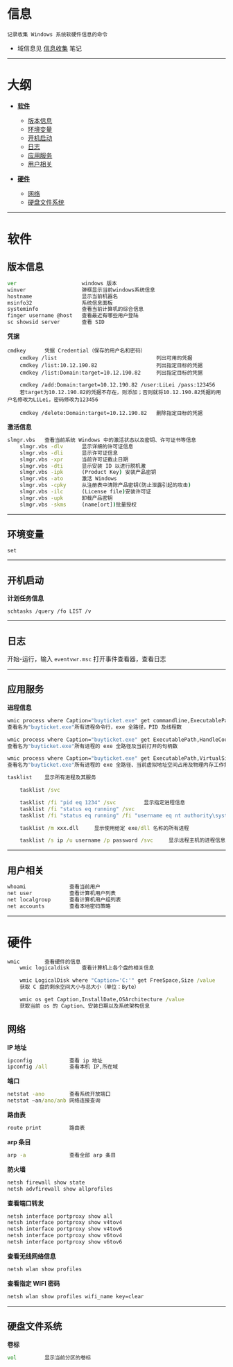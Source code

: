 # 信息

`记录收集 Windows 系统软硬件信息的命令`

- 域信息见 [信息收集](../../../安全/笔记/RedTeam/信息收集.md#域信息) 笔记

---

# 大纲

* **[软件](#软件)**
    * [版本信息](#版本信息)
    * [环境变量](#环境变量)
    * [开机启动](#开机启动)
    * [日志](#日志)
    * [应用服务](#应用服务)
    * [用户相关](#用户相关)

* **[硬件](#硬件)**
    * [网络](#网络)
    * [硬盘文件系统](#硬盘文件系统)

---

# 软件

## 版本信息

```cmd
ver                     windows 版本
winver                  弹框显示当前windows系统信息
hostname                显示当前机器名
msinfo32                系统信息面板
systeminfo              查看当前计算机的综合信息
finger username @host   查看最近有哪些用户登陆
sc showsid server       查看 SID
```

**凭据**
```
cmdkey      凭据 Credential（保存的用户名和密码）
    cmdkey /list                                列出可用的凭据
    cmdkey /list:10.12.190.82                   列出指定目标的凭据
    cmdkey /list:Domain:target=10.12.190.82     列出指定目标的凭据

    cmdkey /add:Domain:target=10.12.190.82 /user:LiLei /pass:123456
    若target为10.12.190.82的凭据不存在，则添加；否则就将10.12.190.82凭据的用户名修改为LiLei，密码修改为123456

    cmdkey /delete:Domain:target=10.12.190.82   删除指定目标的凭据
```

**激活信息**
```cmd
slmgr.vbs   查看当前系统 Windows 中的激活状态以及密钥、许可证书等信息
    slmgr.vbs -dlv      显示详细的许可证信息
    slmgr.vbs -dli      显示许可证信息
    slmgr.vbs -xpr      当前许可证截止日期
    slmgr.vbs -dti      显示安装 ID 以进行脱机激
    slmgr.vbs -ipk      (Product Key) 安装产品密钥
    slmgr.vbs -ato      激活 Windows
    slmgr.vbs -cpky     从注册表中清除产品密钥(防止泄露引起的攻击)
    slmgr.vbs -ilc      (License file)安装许可证
    slmgr.vbs -upk      卸载产品密钥
    slmgr.vbs -skms     (name[ort])批量授权
```

---

## 环境变量

```
set
```

---

## 开机启动

**计划任务信息**
```
schtasks /query /fo LIST /v
```

---

## 日志

开始-运行，输入 `eventvwr.msc` 打开事件查看器，查看日志

---

## 应用服务

**进程信息**
```cmd
wmic process where Caption="buyticket.exe" get commandline,ExecutablePath,ProcessId,ThreadCount /value
查看名为"buyticket.exe"所有进程命令行，exe 全路径，PID 及线程数

wmic process where Caption="buyticket.exe" get ExecutablePath,HandleCount /value
查看名为"buyticket.exe"所有进程的 exe 全路径及当前打开的句柄数

wmic process where Caption="buyticket.exe" get ExecutablePath,VirtualSize,WorkingSetSize /value
查看名为"buyticket.exe"所有进程的 exe 全路径、当前虚拟地址空间占用及物理内存工作集

tasklist    显示所有进程及其服务

    tasklist /svc

    tasklist /fi "pid eq 1234" /svc         显示指定进程信息
    tasklist /fi "status eq running" /svc
    tasklist /fi "status eq running" /fi "username eq nt authority\system" /svc

    tasklist /m xxx.dll     显示使用给定 exe/dll 名称的所有进程

    tasklist /s ip /u username /p password /svc     显示远程主机的进程信息
```

---

## 用户相关

```cmd
whoami              查看当前用户
net user            查看计算机用户列表
net localgroup      查看计算机用户组列表
net accounts        查看本地密码策略
```

---

# 硬件

```cmd
wmic        查看硬件的信息
    wmic logicaldisk    查看计算机上各个盘的相关信息

    wmic LogicalDisk where "Caption='C:'" get FreeSpace,Size /value
    获取 C 盘的剩余空间大小与总大小（单位：Byte）

    wmic os get Caption,InstallDate,OSArchitecture /value
    获取当前 os 的 Caption、安装日期以及系统架构信息
```

## 网络

**IP 地址**
```cmd
ipconfig            查看 ip 地址
ipconfig /all       查看本机 IP,所在域
```

**端口**
```cmd
netstat -ano        查看系统开放端口
netstat –an/ano/anb 网络连接查询
```

**路由表**
```cmd
route print         路由表
```

**arp 条目**
```cmd
arp -a              查看全部 arp 条目
```

**防火墙**
```cmd
netsh firewall show state
netsh advfirewall show allprofiles
```

**查看端口转发**
```cmd
netsh interface portproxy show all
netsh interface portproxy show v4tov4
netsh interface portproxy show v4tov6
netsh interface portproxy show v6tov4
netsh interface portproxy show v6tov6
```

**查看无线网络信息**
```cmd
netsh wlan show profiles
```

**查看指定 WIFI 密码**
```cmd
netsh wlan show profiles wifi_name key=clear
```

---

## 硬盘文件系统

**卷标**
```cmd
vol         显示当前分区的卷标
```
